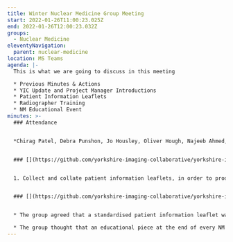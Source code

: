 ```yaml
---
title: Winter Nuclear Medicine Group Meeting
start: 2022-01-26T11:00:23.025Z
end: 2022-01-26T12:00:23.032Z
groups:
  - Nuclear Medicine
eleventyNavigation:
  parent: nuclear-medicine
location: MS Teams
agenda: |-
  This is what we are going to discuss in this meeting

  * Previous Minutes & Actions
  * YIC Update and Project Manager Introductions
  * Patient Information Leaflets
  * Radiographer Training
  * NM Educational Event
minutes: >-
  ### Attendance


  *Chirag Patel, Debra Punshon, Jo Housley, Oliver Hough, Najeeb Ahmed, Jon Martin, Mike Page, Janet Hill, Akpan Spencer, Jacqueline Wilkinson*


  ### [](https://github.com/yorkshire-imaging-collaborative/yorkshire-imaging-collaborative.github.io/blob/master/src/meetings/2022-01-26-NM.md#actions)Actions


  1. Collect and collate patient information leaflets, in order to produce a standardised regional NM patient information leaflet \[new for SIG PMs]


  ### [](https://github.com/yorkshire-imaging-collaborative/yorkshire-imaging-collaborative.github.io/blob/master/src/meetings/2022-01-26-NM.md#key-discussion-points)Key Discussion Points


  * The group agreed that a standardised patient information leaflet was the right direction to go in. It was important to not provide patients with too much information as it could cause points to be missed, and patients may have to re-book their test.

  * The group thought that an educational piece at the end of every NM SIG would be a good opportunity to share best practice and learning.
---
```

